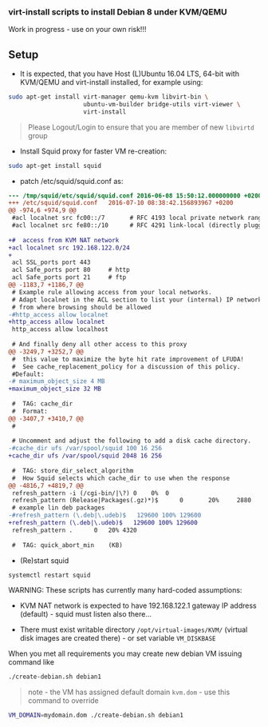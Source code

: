 ### virt-install scripts to install Debian 8 under KVM/QEMU


Work in progress - use on your own risk!!!

## Setup



* It is expected, that you have Host (L)Ubuntu 16.04 LTS, 64-bit
  with KVM/QEMU and virt-install installed, for example using:
```bash
sudo apt-get install virt-manager qemu-kvm libvirt-bin \
                     ubuntu-vm-builder bridge-utils virt-viewer \
                     virt-install
``` 

> Please Logout/Login to ensure that you are member of new
> `libvirtd` group

* Install Squid proxy for faster VM re-creation:
```bash
sudo apt-get install squid
```
* patch /etc/squid/squid.conf as:
```diff
--- /tmp/squid/etc/squid/squid.conf	2016-06-08 15:50:12.000000000 +0200
+++ /etc/squid/squid.conf	2016-07-10 08:38:42.156893967 +0200
@@ -974,6 +974,9 @@
 #acl localnet src fc00::/7       # RFC 4193 local private network range
 #acl localnet src fe80::/10      # RFC 4291 link-local (directly plugged) machines
 
+#  access from KVM NAT network
+acl localnet src 192.168.122.0/24
+
 acl SSL_ports port 443
 acl Safe_ports port 80		# http
 acl Safe_ports port 21		# ftp
@@ -1183,7 +1186,7 @@
 # Example rule allowing access from your local networks.
 # Adapt localnet in the ACL section to list your (internal) IP networks
 # from where browsing should be allowed
-#http_access allow localnet
+http_access allow localnet
 http_access allow localhost
 
 # And finally deny all other access to this proxy
@@ -3249,7 +3252,7 @@
 #	this value to maximize the byte hit rate improvement of LFUDA!
 #	See cache_replacement_policy for a discussion of this policy.
 #Default:
-# maximum_object_size 4 MB
+maximum_object_size 32 MB
 
 #  TAG: cache_dir
 #	Format:
@@ -3407,7 +3410,7 @@
 #
 
 # Uncomment and adjust the following to add a disk cache directory.
-#cache_dir ufs /var/spool/squid 100 16 256
+cache_dir ufs /var/spool/squid 2048 16 256
 
 #  TAG: store_dir_select_algorithm
 #	How Squid selects which cache_dir to use when the response
@@ -4816,7 +4819,7 @@
 refresh_pattern -i (/cgi-bin/|\?) 0	0%	0
 refresh_pattern (Release|Packages(.gz)*)$      0       20%     2880
 # example lin deb packages
-#refresh_pattern (\.deb|\.udeb)$   129600 100% 129600
+refresh_pattern (\.deb|\.udeb)$   129600 100% 129600
 refresh_pattern .		0	20%	4320
 
 #  TAG: quick_abort_min	(KB)
```
* (Re)start squid
```bash
systemctl restart squid
```





WARNING: These scripts has currently many hard-coded assumptions:

* KVM NAT network is expected to have 192.168.122.1 gateway IP address
  (default) - squid must listen also there...

* There must exist writable directory `/opt/virtual-images/KVM/`
  (virtual disk images are created there) - or set variable
  `VM_DISKBASE`


When you met all requirements you may create new debian VM issuing command like

```bash
./create-debian.sh debian1
```

>  note - the VM has assigned default domain `kvm.dom` - use this command to override

```bash
VM_DOMAIN=mydomain.dom ./create-debian.sh debian1
```


